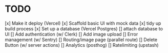 # TODO
[x] Make it deploy (Vercel)
[x] Scaffold basic UI with mock data
[x] tidy up build process
[x] Set up a database (Vercel Postgres)
[] attach database to UI
[] Add authentication (w/ Clerk)
[] Add image upload
[] Error management (w/ Sentry)
[] Routing/image page (parallel route)
[] Delete Button (w/ server actions)
[] Analytics (posthog)
[] Ratelimiting (upstash)